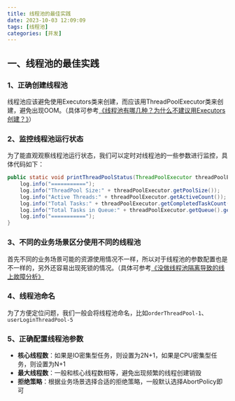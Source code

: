 ```yaml
---
title: 线程池的最佳实践
date: 2023-10-03 12:09:09
tags: [线程池]
categories: [并发]
---
```


## 一、线程池的最佳实践

### 1、正确创建线程池
线程池应该避免使用Executors类来创建，而应该用ThreadPoolExecutor类来创建，避免出现OOM。（具体可参考[《线程池有哪几种？为什么不建议用Executors创建？》](https://garyleeeee.github.io/2023/10/03/concurrent/xian-cheng-chi-you-na-ji-chong-wei-shi-me-bu-jian-yi-yong-executors-chuang-jian/)）

### 2、监控线程池运行状态
为了能直观观察线程池运行状态，我们可以定时对线程池的一些参数进行监控，具体代码如下：
```java
public static void printThreadPoolStatus(ThreadPoolExecutor threadPoolExecutor) {
    log.info("===========");
    log.info("ThreadPool Size:" + threadPoolExecutor.getPoolSize());
    log.info("Active Threads:" + threadPoolExecutor.getActiveCount());
    log.info("Total Tasks:" + threadPoolExecutor.getCompletedTaskCount());
    log.info("Total Tasks in Queue:" + threadPoolExecutor.getQueue().getSize());
    log.info("===========");
}
```

### 3、不同的业务场景区分使用不同的线程池
首先不同的业务场景可能的资源使用情况不一样，所以对于线程池的参数配置也是不一样的，另外还容易出现死锁的情况。（具体可参考[《没做线程池隔离导致的线上故障分析》](https://garyleeeee.github.io/2023/09/20/trouble/mei-zuo-xian-cheng-chi-ge-chi-dao-zhi-de-xian-shang-gu-zhang-fen-xi/)

### 4、线程池命名
为了方便定位问题，我们一般会将线程池命名，比如`orderThreadPool-1`、`userLoginThreadPool-5`

### 5、正确配置线程池参数
* **核心线程数**：如果是IO密集型任务，则设置为2N+1，如果是CPU密集型任务，则设置为N+1
* **最大线程数**：一般和核心线程数相等，避免出现频繁的线程创建销毁
* **拒绝策略**：根据业务场景选择合适的拒绝策略，一般默认选择AbortPolicy即可